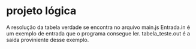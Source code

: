 # projeto lógica
A resolução da tabela verdade se encontra no arquivo main.js
Entrada.in é um exemplo de entrada que o programa consegue ler.
tabela_teste.out é a saída proviniente desse exemplo.
